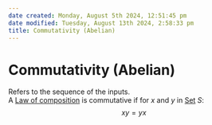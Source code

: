 ```yaml
---  
date created: Monday, August 5th 2024, 12:51:45 pm  
date modified: Tuesday, August 13th 2024, 2:58:33 pm  
title: Commutativity (Abelian)  
---  
```

# Commutativity (Abelian)  
Refers to the sequence of the inputs.  
A [Law of composition](./Law-of-composition.md) is commutative if for $x$ and $y$ in [Set](./Sets/Set.md) $S$:  
$$xy=yx$$